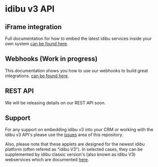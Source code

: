 # idibu v3 API

## iFrame integration

Full documentation for how to embed the latest idibu services inside your own system [can be found here](https://github.com/oneworldmarket/idibu-v3-api/blob/master/stuff/iFrame%20integration/README.md).

## Webhooks (Work in progress)

This documentation shows you how to use our webhooks to build great integrations. [can be found here](https://github.com/oneworldmarket/idibu-v3-api/tree/master/stuff/webhooks).

## REST API

We will be releasing details on our REST API soon.

## Support

For any support on embedding idibu v3 into your CRM or working with the idibu v3 API's please use the <a href="https://github.com/oneworldmarket/idibu-v3-api/issues">issues</a> area of this repository.

Also, please note that these applets are designed for the newest idibu platform (often refered as "idibu V3"). In selected cases, they can be supplemented by idibu classic version's (also known as idibu V3) webservices which are documented [here](https://github.com/oneworldmarket/idibu-api).
